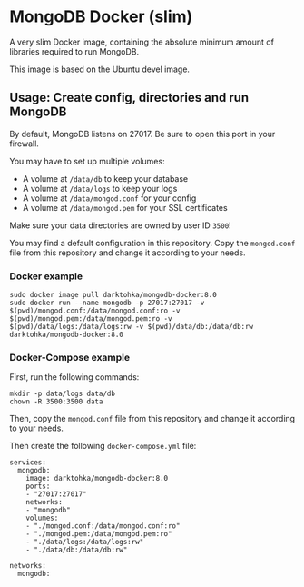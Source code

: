 # MongoDB Docker (slim)

A very slim Docker image, containing the absolute minimum amount of libraries required to run MongoDB.

This image is based on the Ubuntu devel image.

## Usage: Create config, directories and run MongoDB

By default, MongoDB listens on 27017. Be sure to open this port in your firewall.

You may have to set up multiple volumes:

- A volume at `/data/db` to keep your database
- A volume at `/data/logs` to keep your logs
- A volume at `/data/mongod.conf` for your config
- A volume at `/data/mongod.pem` for your SSL certificates

Make sure your data directories are owned by user ID `3500`!

You may find a default configuration in this repository. Copy the `mongod.conf` file from this repository and change it according to your needs.

### Docker example

```
sudo docker image pull darktohka/mongodb-docker:8.0
sudo docker run --name mongodb -p 27017:27017 -v $(pwd)/mongod.conf:/data/mongod.conf:ro -v $(pwd)/mongod.pem:/data/mongod.pem:ro -v $(pwd)/data/logs:/data/logs:rw -v $(pwd)/data/db:/data/db:rw darktohka/mongodb-docker:8.0
```

### Docker-Compose example

First, run the following commands:

```
mkdir -p data/logs data/db
chown -R 3500:3500 data
```

Then, copy the `mongod.conf` file from this repository and change it according to your needs.

Then create the following `docker-compose.yml` file:

```
services:
  mongodb:
    image: darktohka/mongodb-docker:8.0
    ports:
    - "27017:27017"
    networks:
    - "mongodb"
    volumes:
    - "./mongod.conf:/data/mongod.conf:ro"
    - "./mongod.pem:/data/mongod.pem:ro"
    - "./data/logs:/data/logs:rw"
    - "./data/db:/data/db:rw"

networks:
  mongodb:
```
